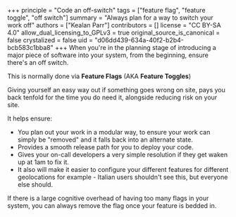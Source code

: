 +++
principle = "Code an off-switch"
tags = ["feature flag", "feature toggle", "off switch"]
summary = "Always plan for a way to switch your work off"
authors = ["Kealan Parr"]
contributors = []
license = "CC BY-SA 4.0"
allow_dual_licensing_to_GPLv3 = true
original_source_is_canonical = false
crystalized = false
uid = "d06dd439-634a-40f2-b2b4-bcb583c1bba8"
+++
When you're in the planning stage of introducing a major piece of software into your system, from the beginning, ensure there's an off switch.

This is normally done via **Feature Flags** (AKA **Feature Toggles**)

Giving yourself an easy way out if something goes wrong on site, pays you back tenfold for the time you do need it, alongside reducing risk on your site.

It helps ensure:

* You plan out your work in a modular way, to ensure your work can simply be "removed" and it falls back into an alternate state.
* Provides a smooth release path for you to deploy your code.
* Gives your on-call developers a very simple resolution if they get waken up at 1am to fix it.
* It also will make it easier to configure your different features for different geolocations for example - Italian users shouldn't see this, but everyone else should.

If there is a large cognitive overhead of having too many flags in your system, you can always remove the flag once your feature is bedded in.
